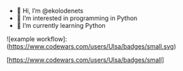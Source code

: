 - 👋 Hi, I’m @ekolodenets
- 👀 I’m interested in programming in Python
- 🌱 I’m currently learning Python

![example workflow]:(https://www.codewars.com/users/Ulsa/badges/small.svg)

[https://www.codewars.com/users/Ulsa/badges/small]
<!---
ekolodenets/ekolodenets is a ✨ special ✨ repository because its `README.md` (this file) appears on your GitHub profile.
You can click the Preview link to take a look at your changes.
--->
